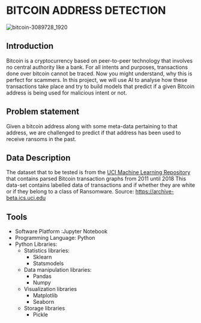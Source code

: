 #  BITCOIN ADDRESS DETECTION
![bitcoin-3089728_1920](https://user-images.githubusercontent.com/90555069/141302997-084bf37b-8082-4361-9f7e-edc7882a44a3.jpeg)

## Introduction
Bitcoin is a cryptocurrency based on peer-to-peer technology that involves no central authority like a bank.
For all intents and purposes, transactions done over bitcoin cannot be traced. Now you might understand, why this is perfect for scammers.
In this project, we will use AI to analyse how these transactions take place and try to build models that predict if a given Bitcoin address is being used for malicious intent or not.
## Problem statement
Given a bitcoin address along with some meta-data pertaining to that address, we are challenged to predict if that address has been used to receive ransoms in the past.
## Data Description
The dataset that to be tested is from the [UCI Machine Learning Repository](https://archive-beta.ics.uci.edu/ml/datasets/bitcoinheistransomwareaddressdataset) that contains parsed Bitcoin transaction graphs from 2011 until 2018 This data-set contains labelled data of transactions and if whether they are white or if they belong to a class of Ransomware.
Source: https://archive-beta.ics.uci.edu
## Tools
- Software Platform :Jupyter Notebook
- Programming Language: Python
- Python Libraries:
    - Statistics libraries:
        - Sklearn
        - Statsmodels
    - Data manipulation libraries:
        - Pandas
        - Numpy
    - Visualization libraries
        - Matplotlib
        - Seaborn
    - Storage libraries
        - Pickle
